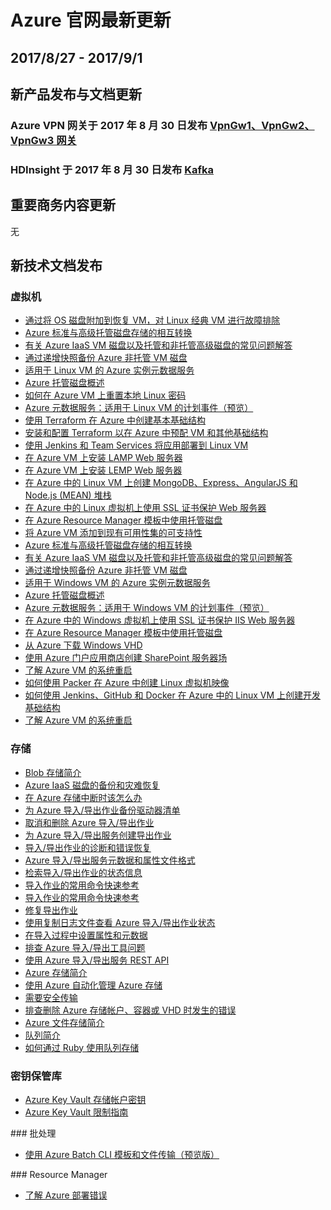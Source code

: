 <properties
	pageTitle="Azure 官网本周更新 | Azure"
    description="Azure 官网本周更新"
    services=""
    documentationCenter=""
    authors=""
    manager=""
    editor=""
    tags=""/>

<tags ms.service="weekly-updates" ms.date="" wacn.date="" wacn.lang="cn"/>

# Azure 官网最新更新

## 2017/8/27 - 2017/9/1

## 新产品发布与文档更新 

<h3>Azure VPN 网关于 2017 年 8 月 30 日发布 <a id="weekly-updates-8-30_vpn-gateway" href="/pricing/details/vpn-gateway/">VpnGw1、VpnGw2、VpnGw3 网关 </a></h3>

<h3>HDInsight 于 2017 年 8 月 30 日发布 <a id="weekly-updates-8-30_hdinsight" href="/pricing/details/hdinsight/"> Kafka</a></h3>

## 重要商务内容更新
无

## 新技术文档发布
### 虚拟机
<ul>
<li><a id="weekly-updates-7-31_docs-troubleshoot-recovery-disks-portal" href="//docs.azure.cn/zh-cn/virtual-machines/linux/classic/troubleshoot-recovery-disks-portal">通过将 OS 磁盘附加到恢复 VM，对 Linux 经典 VM 进行故障排除</a></li>
<li><a id="weekly-updates-7-31_docs-convert-disk-storage" href="//docs.azure.cn/zh-cn/virtual-machines/linux/convert-disk-storage">Azure 标准与高级托管磁盘存储的相互转换</a></li>
<li><a id="weekly-updates-7-31_docs-faq-for-disks" href="//docs.azure.cn/zh-cn/virtual-machines/linux/faq-for-disks">有关 Azure IaaS VM 磁盘以及托管和非托管高级磁盘的常见问题解答</a></li>
<li><a id="weekly-updates-7-31_docs-incremental-snapshots" href="//docs.azure.cn/zh-cn/virtual-machines/linux/incremental-snapshots">通过递增快照备份 Azure 非托管 VM 磁盘</a></li>
<li><a id="weekly-updates-7-31_docs-instance-metadata-service" href="//docs.azure.cn/zh-cn/virtual-machines/linux/instance-metadata-service">适用于 Linux VM 的 Azure 实例元数据服务</a></li>
<li><a id="weekly-updates-7-31_docs-managed-disks-overview" href="//docs.azure.cn/zh-cn/virtual-machines/linux/managed-disks-overview">Azure 托管磁盘概述</a></li>
<li><a id="weekly-updates-7-31_docs-reset-password" href="//docs.azure.cn/zh-cn/virtual-machines/linux/reset-password">如何在 Azure VM 上重置本地 Linux 密码</a></li>
<li><a id="weekly-updates-7-31_docs-scheduled-events" href="//docs.azure.cn/zh-cn/virtual-machines/linux/scheduled-events">Azure 元数据服务：适用于 Linux VM 的计划事件（预览）</a></li>
<li><a id="weekly-updates-7-31_docs-terraform-create-complete-vm" href="//docs.azure.cn/zh-cn/virtual-machines/linux/terraform-create-complete-vm">使用 Terraform 在 Azure 中创建基本基础结构</a></li>
<li><a id="weekly-updates-7-31_docs-terraform-install-configure" href="//docs.azure.cn/zh-cn/virtual-machines/linux/terraform-install-configure">安装和配置 Terraform 以在 Azure 中预配 VM 和其他基础结构</a></li>
<li><a id="weekly-updates-7-31_docs-tutorial-build-deploy-jenkins" href="//docs.azure.cn/zh-cn/virtual-machines/linux/tutorial-build-deploy-jenkins">使用 Jenkins 和 Team Services 将应用部署到 Linux VM</a></li>
<li><a id="weekly-updates-7-31_docs-tutorial-lamp-stack" href="//docs.azure.cn/zh-cn/virtual-machines/linux/tutorial-lamp-stack">在 Azure VM 上安装 LAMP Web 服务器</a></li>
<li><a id="weekly-updates-7-31_docs-tutorial-lemp-stack" href="//docs.azure.cn/zh-cn/virtual-machines/linux/tutorial-lemp-stack">在 Azure VM 上安装 LEMP Web 服务器</a></li>
<li><a id="weekly-updates-7-31_docs-tutorial-mean-stack" href="//docs.azure.cn/zh-cn/virtual-machines/linux/tutorial-mean-stack">在 Azure 中的 Linux VM 上创建 MongoDB、Express、AngularJS 和 Node.js (MEAN) 堆栈</a></li>
<li><a id="weekly-updates-7-31_docs-tutorial-secure-web-server" href="//docs.azure.cn/zh-cn/virtual-machines/linux/tutorial-secure-web-server">在 Azure 中的 Linux 虚拟机上使用 SSL 证书保护 Web 服务器</a></li>
<li><a id="weekly-updates-7-31_docs-using-managed-disks-template-deployments" href="//docs.azure.cn/zh-cn/virtual-machines/linux/using-managed-disks-template-deployments">在 Azure Resource Manager 模板中使用托管磁盘</a></li>
<li><a id="weekly-updates-7-31_docs-virtual-machines-availability-set-supportability" href="//docs.azure.cn/zh-cn/virtual-machines/virtual-machines-availability-set-supportability">将 Azure VM 添加到现有可用性集的可支持性</a></li>
<li><a id="weekly-updates-7-31_docs-convert-disk-storage" href="//docs.azure.cn/zh-cn/virtual-machines/windows/convert-disk-storage">Azure 标准与高级托管磁盘存储的相互转换</a></li>
<li><a id="weekly-updates-7-31_docs-faq-for-disks" href="//docs.azure.cn/zh-cn/virtual-machines/windows/faq-for-disks">有关 Azure IaaS VM 磁盘以及托管和非托管高级磁盘的常见问题解答</a></li>
<li><a id="weekly-updates-7-31_docs-incremental-snapshots" href="//docs.azure.cn/zh-cn/virtual-machines/windows/incremental-snapshots">通过递增快照备份 Azure 非托管 VM 磁盘</a></li>
<li><a id="weekly-updates-7-31_docs-instance-metadata-service" href="//docs.azure.cn/zh-cn/virtual-machines/windows/instance-metadata-service">适用于 Windows VM 的 Azure 实例元数据服务</a></li>
<li><a id="weekly-updates-7-31_docs-managed-disks-overview" href="//docs.azure.cn/zh-cn/virtual-machines/windows/managed-disks-overview">Azure 托管磁盘概述</a></li>
<li><a id="weekly-updates-7-31_docs-scheduled-events" href="//docs.azure.cn/zh-cn/virtual-machines/windows/scheduled-events">Azure 元数据服务：适用于 Windows VM 的计划事件（预览）</a></li>
<li><a id="weekly-updates-7-31_docs-tutorial-secure-web-server" href="//docs.azure.cn/zh-cn/virtual-machines/windows/tutorial-secure-web-server">在 Azure 中的 Windows 虚拟机上使用 SSL 证书保护 IIS Web 服务器</a></li>
<li><a id="weekly-updates-7-31_docs-using-managed-disks-template-deployments" href="//docs.azure.cn/zh-cn/virtual-machines/windows/using-managed-disks-template-deployments">在 Azure Resource Manager 模板中使用托管磁盘</a></li>
<li><a id="weekly-updates-7-31_docs-download-vhd" href="//docs.azure.cn/zh-cn/virtual-machines/windows/download-vhd">从 Azure 下载 Windows VHD</a></li>
<li><a id="weekly-updates-7-31_docs-sharepoint-farm" href="//docs.azure.cn/zh-cn/virtual-machines/windows/sharepoint-farm">使用 Azure 门户应用商店创建 SharePoint 服务器场</a></li>
<li><a id="weekly-updates-7-31_docs-understand-vm-reboot" href="//docs.azure.cn/zh-cn/virtual-machines/windows/understand-vm-reboot">了解 Azure VM 的系统重启</a></li>
<li><a id="weekly-updates-7-31_docs-build-image-with-packer" href="//docs.azure.cn/zh-cn/virtual-machines/linux/build-image-with-packer">如何使用 Packer 在 Azure 中创建 Linux 虚拟机映像</a></li>
<li><a id="weekly-updates-7-31_docs-tutorial-jenkins-github-docker-cicd" href="//docs.azure.cn/zh-cn/virtual-machines/linux/tutorial-jenkins-github-docker-cicd">如何使用 Jenkins、GitHub 和 Docker 在 Azure 中的 Linux VM 上创建开发基础结构</a></li>
<li><a id="weekly-updates-7-31_docs-understand-vm-reboot" href="//docs.azure.cn/zh-cn/virtual-machines/linux/understand-vm-reboot">了解 Azure VM 的系统重启</a></li>
</ul>

### 存储
<ul>
<li><a id="weekly-updates-7-31_docs-storage-blobs-introduction" href="//docs.azure.cn/zh-cn/storage/blobs/storage-blobs-introduction">Blob 存储简介</a></li>
<li><a id="weekly-updates-7-31_docs-storage-backup-and-disaster-recovery-for-azure-iaas-disks" href="//docs.azure.cn/zh-cn/storage/common/storage-backup-and-disaster-recovery-for-azure-iaas-disks">Azure IaaS 磁盘的备份和灾难恢复</a></li>
<li><a id="weekly-updates-7-31_docs-storage-disaster-recovery-guidance" href="//docs.azure.cn/zh-cn/storage/common/storage-disaster-recovery-guidance">在 Azure 存储中断时该怎么办</a></li>
<li><a id="weekly-updates-7-31_docs-storage-import-export-backing-up-drive-manifests" href="//docs.azure.cn/zh-cn/storage/common/storage-import-export-backing-up-drive-manifests">为 Azure 导入/导出作业备份驱动器清单</a></li>
<li><a id="weekly-updates-7-31_docs-storage-import-export-cancelling-and-deleting-jobs" href="//docs.azure.cn/zh-cn/storage/common/storage-import-export-cancelling-and-deleting-jobs">取消和删除 Azure 导入/导出作业</a></li>
<li><a id="weekly-updates-7-31_docs-storage-import-export-creating-an-export-job" href="//docs.azure.cn/zh-cn/storage/common/storage-import-export-creating-an-export-job">为 Azure 导入/导出服务创建导出作业</a></li>
<li><a id="weekly-updates-7-31_docs-storage-import-export-diagnostics-and-error-recovery" href="//docs.azure.cn/zh-cn/storage/common/storage-import-export-diagnostics-and-error-recovery">导入/导出作业的诊断和错误恢复</a></li>
<li><a id="weekly-updates-7-31_docs-storage-import-export-file-format-metadata-and-properties" href="//docs.azure.cn/zh-cn/storage/common/storage-import-export-file-format-metadata-and-properties">Azure 导入/导出服务元数据和属性文件格式</a></li>
<li><a id="weekly-updates-7-31_docs-storage-import-export-retrieving-state-info-for-a-job" href="//docs.azure.cn/zh-cn/storage/common/storage-import-export-retrieving-state-info-for-a-job">检索导入/导出作业的状态信息</a></li>
<li><a id="weekly-updates-7-31_docs-storage-import-export-tool-quick-reference-v1" href="//docs.azure.cn/zh-cn/storage/common/storage-import-export-tool-quick-reference-v1">导入作业的常用命令快速参考</a></li>
<li><a id="weekly-updates-7-31_docs-storage-import-export-tool-quick-reference" href="//docs.azure.cn/zh-cn/storage/common/storage-import-export-tool-quick-reference">导入作业的常用命令快速参考</a></li>
<li><a id="weekly-updates-7-31_docs-storage-import-export-tool-repairing-an-export-job-v1" href="//docs.azure.cn/zh-cn/storage/common/storage-import-export-tool-repairing-an-export-job-v1">修复导出作业</a></li>
<li><a id="weekly-updates-7-31_docs-storage-import-export-tool-reviewing-job-status-v1" href="//docs.azure.cn/zh-cn/storage/common/storage-import-export-tool-reviewing-job-status-v1">使用复制日志文件查看 Azure 导入/导出作业状态</a></li>
<li><a id="weekly-updates-7-31_docs-storage-import-export-tool-setting-properties-metadata-import" href="//docs.azure.cn/zh-cn/storage/common/storage-import-export-tool-setting-properties-metadata-import">在导入过程中设置属性和元数据</a></li>
<li><a id="weekly-updates-7-31_docs-storage-import-export-tool-troubleshooting-v1" href="//docs.azure.cn/zh-cn/storage/common/storage-import-export-tool-troubleshooting-v1">排查 Azure 导入/导出工具问题</a></li>
<li><a id="weekly-updates-7-31_docs-storage-import-export-using-the-rest-api" href="//docs.azure.cn/zh-cn/storage/common/storage-import-export-using-the-rest-api">使用 Azure 导入/导出服务 REST API</a></li>
<li><a id="weekly-updates-7-31_docs-storage-introduction" href="//docs.azure.cn/zh-cn/storage/common/storage-introduction">Azure 存储简介</a></li>
<li><a id="weekly-updates-7-31_docs-storage-manage-with-automation" href="//docs.azure.cn/zh-cn/storage/common/storage-manage-with-automation">使用 Azure 自动化管理 Azure 存储</a></li>
<li><a id="weekly-updates-7-31_docs-storage-require-secure-transfer" href="//docs.azure.cn/zh-cn/storage/common/storage-require-secure-transfer">需要安全传输</a></li>
<li><a id="weekly-updates-7-31_docs-storage-resource-manager-cannot-delete-storage-account-container-vhd" href="//docs.azure.cn/zh-cn/storage/common/storage-resource-manager-cannot-delete-storage-account-container-vhd">排查删除 Azure 存储帐户、容器或 VHD 时发生的错误</a></li>
<li><a id="weekly-updates-7-31_docs-storage-files-introduction" href="//docs.azure.cn/zh-cn/storage/files/storage-files-introduction">Azure 文件存储简介</a></li>
<li><a id="weekly-updates-7-31_docs-storage-queues-introduction" href="//docs.azure.cn/zh-cn/storage/queues/storage-queues-introduction">队列简介</a></li>
<li><a id="weekly-updates-7-31_docs-storage-ruby-how-to-use-queue-storage" href="//docs.azure.cn/zh-cn/storage/queues/storage-ruby-how-to-use-queue-storage">如何通过 Ruby 使用队列存储</a></li>
</ul>

### 密钥保管库
<ul>
<li><a id="weekly-updates-7-31_docs-key-vault-ovw-storage-keys" href="//docs.azure.cn/zh-cn/key-vault/key-vault-ovw-storage-keys">Azure Key Vault 存储帐户密钥</a></li>
<li><a id="weekly-updates-7-31_docs-key-vault-ovw-throttling" href="//docs.azure.cn/zh-cn/key-vault/key-vault-ovw-throttling">Azure Key Vault 限制指南</a></li>
</ul>
### 批处理
<ul>
<li><a id="weekly-updates-7-31_docs-batch-cli-templates" href="//docs.azure.cn/zh-cn/batch/batch-cli-templates">使用 Azure Batch CLI 模板和文件传输（预览版）</a></li>
</ul>
### Resource Manager
<ul>
<li><a id="weekly-updates-7-31_docs-resource-manager-troubleshoot-tips" href="//docs.azure.cn/zh-cn/azure-resource-manager/resource-manager-troubleshoot-tips">了解 Azure 部署错误</a></li>
</ul>
